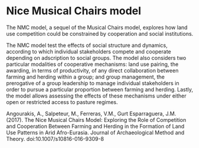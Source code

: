 # Nice Musical Chairs model

The NMC model, a sequel of the Musical Chairs model, explores how land use competition could be constrained by cooperation and social institutions.

The NMC model test the effects of social structure and dynamics, according to which individual stakeholders compete and cooperate depending on adscription to social groups. The model also considers two particular modalities of cooperative mechanisms: land use pairing, the awarding, in terms of productivity, of any direct collaboration between farming and herding within a group; and group management, the prerogative of a group leadership to manage individual stakeholders in order to pursue a particular proportion between farming and herding. Lastly, the model allows assessing the effects of these mechanisms under either open or restricted access to pasture regimes.

Angourakis, A., Salpeteur, M., Ferreras, V.M., Gurt Esparraguera, J.M. (2017). The Nice Musical Chairs Model: Exploring the Role of Competition and Cooperation Between Farming and Herding in the Formation of Land Use Patterns in Arid Afro-Eurasia. Journal of Archaeological Method and Theory. doi:10.1007/s10816-016-9309-8
